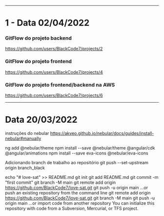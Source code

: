 
-----------------------------------------------------------------------------------------------------------------------------------------------------------------------
# 1 - Data 02/04/2022
  
  ### GitFlow do projeto backend
  https://github.com/users/BlackCode7/projects/2
  
  ### GitFlow do projeto frontend
  https://github.com/users/BlackCode7/projects/4
  
  ### GitFlow do projeto frontend/backend na AWS
  https://github.com/users/BlackCode7/projects/6
  
  
-----------------------------------------------------------------------------------------------------------------------------------------------------------------------
# Data 20/03/2022

instruções do nebular
https://akveo.github.io/nebular/docs/guides/install-nebular#manually

ng add @nebular/theme
npm install --save @nebular/theme @angular/cdk @angular/animations
npm install --save eva-icons @nebular/eva-icons

Adicionando branch de trabalho ao repositório
git push --set-upstream origin branch_black

echo "# love-sat" >> README.md
git init
git add README.md
git commit -m "first commit"
git branch -M main
git remote add origin https://github.com/BlackCode7/love-sat.git
git push -u origin main
…or push an existing repository from the command line
git remote add origin https://github.com/BlackCode7/love-sat.git
git branch -M main
git push -u origin main
…or import code from another repository
You can initialize this repository with code from a Subversion, Mercurial, or TFS project.
